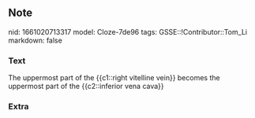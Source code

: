 ## Note
nid: 1661020713317
model: Cloze-7de96
tags: GSSE::!Contributor::Tom_Li
markdown: false

### Text
<div>
  The uppermost part of the {{c1::right vitelline vein}} becomes
  the uppermost part of the {{c2::inferior vena cava}}
</div>

### Extra

